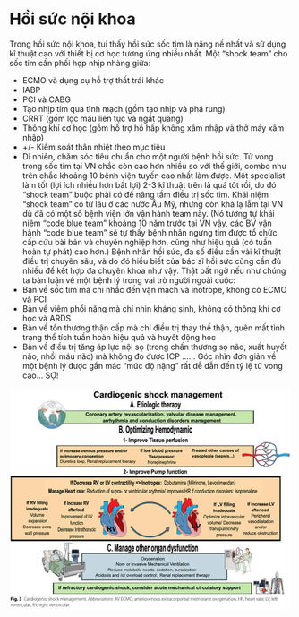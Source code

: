 # Hồi sức nội khoa
Trong hồi sức nội khoa, tui thấy hồi sức sốc tim là nặng nề nhất và sử dụng kĩ thuật cao với thiết bị cơ học tương ứng nhiều nhất. Một “shock team” cho sốc tim cần phối hợp nhịp nhàng giữa:
- ECMO và dụng cụ hỗ trợ thất trái khác
- IABP
- PCI và CABG
- Tạo nhịp tim qua tĩnh mạch (gồm tạo nhịp và phá rung)
- CRRT (gồm lọc máu liên tục và ngắt quãng)
- Thông khí cơ học (gồm hỗ trợ hô hấp không xâm nhập và thở máy xâm nhập)
- +/- Kiểm soát thân nhiệt theo mục tiêu
- Dĩ nhiên, chăm sóc tiêu chuẩn cho một người bệnh hồi sức.
Tử vong trong sốc tim tại VN chắc còn cao hơn nhiều so với thế giới, combo như trên chắc khoảng 10 bệnh viện tuyến cao nhất làm được. Một specialist làm tốt (lợi ích nhiều hơn bất lợi) 2-3 kĩ thuật trên là quá tốt rồi, do đó “shock team” buộc phải có để nâng tầm điều trị sốc tim.
Khái niệm “shock team” có từ lâu ở các nước Âu Mỹ, nhưng còn khá lạ lẫm tại VN dù đã có một số bệnh viện lớn vận hành team này. (Nó tương tự khái niệm “code blue team” khoảng 10 năm trước tại VN vậy, các BV vận hành “code blue team” sẽ tự thấy bệnh nhân ngưng tim được tổ chức cấp cứu bài bản và chuyên nghiệp hơn, cũng như hiệu quả (có tuần hoàn tự phát) cao hơn.)
Bệnh nhân hồi sức, đa số điều cần vài kĩ thuật điều trị chuyên sâu, và do đó hiểu biết của bác sĩ hồi sức cũng cần đủ nhiều để kết hợp đa chuyên khoa như vậy. Thật bất ngờ nếu như chúng ta bàn luận về một bệnh lý trong vai trò người ngoài cuộc:
- Bàn về sốc tim mà chỉ nhắc đến vận mạch và inotrope, không có ECMO và PCI
- Bàn về viêm phổi nặng mà chỉ nhìn kháng sinh, không có thông khí cơ học và ARDS
- Bàn về tổn thương thận cấp mà chỉ điều trị thay thế thận, quên mất tình trạng thể tích tuần hoàn hiệu quả và huyết động học
- Bàn về điều trị tăng áp lực nội sọ (trong chấn thương sọ não, xuất huyết não, nhồi máu não) mà không đo được ICP
 ……
Góc nhìn đơn giản về một bệnh lý được gắn mác “mức độ nặng” rất dễ dẫn đến tỷ lệ tử vong cao…
SỢ!

![Hồi sức nội khoa-20240623095807257.webp](./200%20FILES/201%20Image/H%E1%BB%93i%20s%E1%BB%A9c%20n%E1%BB%99i%20khoa-20240623095807257.webp)